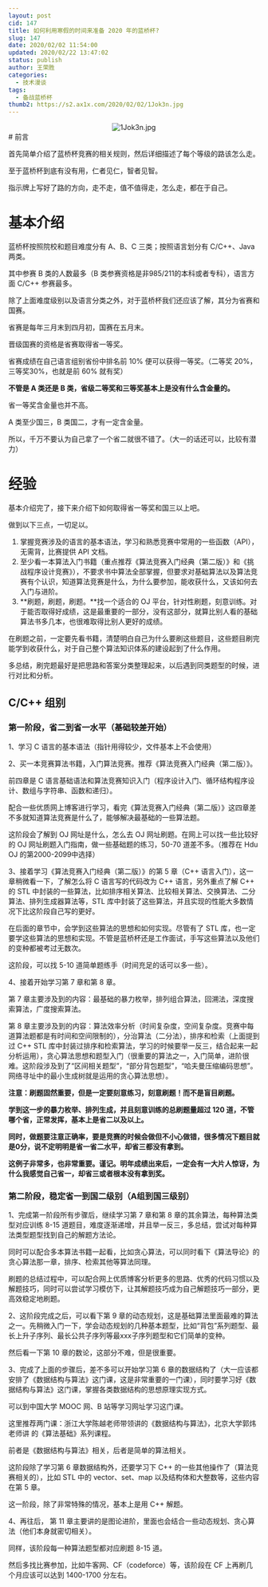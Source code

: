 ```yaml
---
layout: post
cid: 147
title: 如何利用寒假的时间来准备 2020 年的蓝桥杯?
slug: 147
date: 2020/02/02 11:54:00
updated: 2020/02/22 13:47:02
status: publish
author: 王荣胜
categories: 
  - 技术漫谈
tags: 
  - 备战蓝桥杯
thumb2: https://s2.ax1x.com/2020/02/02/1Jok3n.jpg
---
```



<!--more-->

<center><img src="https://s2.ax1x.com/2020/02/02/1Jok3n.jpg" alt="1Jok3n.jpg" border="0" /></center>
# 前言

首先简单介绍了蓝桥杯竞赛的相关规则，然后详细描述了每个等级的路该怎么走。

至于蓝桥杯到底有没有用，仁者见仁，智者见智。

指示牌上写好了路的方向，走不走，值不值得走，怎么走，都在于自己。

# 基本介绍

蓝桥杯按照院校和题目难度分有 A、B、C 三类；按照语言划分有 C/C++、Java 两类。

其中参赛 B 类的人数最多（B 类参赛资格是非985/211的本科或者专科），语言方面 C/C++ 参赛最多。

除了上面难度级别以及语言分类之外，对于蓝桥杯我们还应该了解，其分为省赛和国赛。

省赛是每年三月末到四月初，国赛在五月末。

晋级国赛的资格是省赛取得省一等奖。

省赛成绩在自己语言组别省份中排名前 10% 便可以获得一等奖。（二等奖 20%，三等奖30%，也就是前 60% 就有奖）

**不管是 A 类还是 B 类，省级二等奖和三等奖基本上是没有什么含金量的。**

省一等奖含金量也并不高。

A 类至少国三，B 类国二，才有一定含金量。

所以，千万不要认为自己拿了一个省二就很不错了。（大一的话还可以，比较有潜力）

# 经验

基本介绍完了，接下来介绍下如何取得省一等奖和国三以上吧。

做到以下三点，一切足以。

1. 掌握竞赛涉及的语言的基本语法，学习和熟悉竞赛中常用的一些函数（API），无需背，比赛提供 API 文档。
2. 至少看一本算法入门书籍（重点推荐《算法竞赛入门经典（第二版）》和《挑战程序设计竞赛》），不要求书中算法全部掌握，但要求对基础算法以及算法竞赛有个认识，知道算法竞赛是什么，为什么要参加，能收获什么，又该如何去入门与进阶。
3. **刷题，刷题，刷题。**找一个适合的 OJ 平台，针对性刷题，刻意训练。对于能否取得好成绩，这是最重要的一部分，没有这部分，就算比别人看的基础算法书多几本，也很难取得比别人更好的成绩。

在刷题之前，一定要先看书籍，清楚明白自己为什么要刷这些题目，这些题目刷完能学到收获什么，对于自己整个算法知识体系的建设起到了什么作用。

多总结，刷完题最好是把思路和答案分类整理起来，以后遇到同类题型的时候，进行对比和分析。

## C/C++ 组别

### 第一阶段，省二到省一水平（基础较差开始）

1、学习 C 语言的基本语法（指针用得较少，文件基本上不会使用）

2、买一本竞赛算法书籍，入门算法竞赛。推荐《算法竞赛入门经典（第二版）》。

前四章是 C 语言基础语法和算法竞赛知识入门（程序设计入门、循环结构程序设计、数组与字符串、函数和递归）。

配合一些优质网上博客进行学习，看完《算法竞赛入门经典（第二版）》这四章差不多就知道算法竞赛是什么了，能够解决最基础的一些算法题。

这阶段会了解到 OJ 网址是什么，怎么去 OJ 网址刷题。在网上可以找一些比较好的 OJ 网址刷题入门指南，做一些基础题的练习，50-70 道差不多。（推荐在 Hdu OJ 的第2000-2099中选择）

3、接着学习《算法竞赛入门经典（第二版）》的第 5 章（C++ 语言入门），这一章稍微看一下，了解怎么将 C 语言写的代码改为 C++ 语言，另外重点了解 C++ 的 STL 中封装的一些算法，比如排序相关算法、比较相关算法、交换算法、二分算法、排列生成器算法等，STL 库中封装了这些算法，并且实现的性能大多数情况下比这阶段自己写的更好。

在后面的章节中，会学到这些算法的思想和如何实现。尽管有了 STL 库，也一定要学这些算法的思想和实现。不管是蓝桥杯还是工作面试，手写这些算法以及他们的变种都被考过无数次。

这阶段，可以找 5-10 道简单题练手（时间充足的话可以多一些）。

4、接着开始学习第 7 章和第 8 章。

第 7 章主要涉及到的内容：最基础的暴力枚举，排列组合算法，回溯法，深度搜索算法，广度搜索算法。

第 8 章主要涉及到的内容：算法效率分析（时间复杂度，空间复杂度。竞赛中每道算法题都是有时间和空间限制的），分治算法（二分法），排序和检索（上面提到过 C++ STL 库中封装过排序和检索算法，学习的时候要举一反三，结合起来一起分析运用），贪心算法思想和题型入门（很重要的算法之一，入门简单，进阶很难。这阶段涉及到了“区间相关题型”，“部分背包题型”，“哈夫曼压缩编码思想”。网络寻址中的最小生成树就是运用的贪心算法思想）。

**注意：刷题固然重要，但是一定要刻意练习，刻意刷题！而不是盲目刷题。**

**学到这一步的暴力枚举、排列生成，并且刻意训练的总刷题量超过 120 道，不管哪个省，正常发挥，基本上是省二以及以上。**

**同时，做题要注意正确率，要是竞赛的时候会做但不小心做错，很多情况下题目就是0分，说不定明明是省一省二水平，却省三都没有拿到。**

**这例子非常多，也非常重要。谨记。明年成绩出来后，一定会有一大片人惊讶，为什么我感觉自己省一，却省三或者根本没有拿到奖。**

### 第二阶段，稳定省一到国二级别（A组到国三级别）

1、完成第一阶段所有步骤后，继续学习第 7 章和第 8 章的其余算法，每种算法类型对应训练 8-15 道题目，难度逐渐递增，并且举一反三，多总结，尝试对每种算法类型题型找到自己的解题方法论。

同时可以配合多本算法书籍一起看，比如贪心算法，可以同时看下《算法导论》的贪心算法那一章，排序、检索其他等算法同理。

刷题的总结过程中，可以配合网上优质博客分析更多的思路、优秀的代码习惯以及解题技巧，同时可以尝试学习模仿下，让其解题技巧成为自己解题技巧一部分，更高效稳定地刷题。

2、这阶段完成之后，可以看下第 9 章的动态规划，这是基础算法里面最难的算法之一。先稍微入门一下，学会动态规划的几种基本题型，比如“背包”系列题型、最长上升子序列、最长公共子序列等最xxx子序列题型和它们简单的变种。

然后看一下第 10 章的数论，这部分不难，但是很重要。

3、完成了上面的步骤后，差不多可以开始学习第 6 章的数据结构了（大一应该都安排了《数据结构与算法》这门课，这是非常重要的一门课），同时要学习好《数据结构与算法》这门课，掌握各类数据结构的思想原理实现方式。

可以到中国大学 MOOC 网、B 站等学习网址学习这门课。

这里推荐两门课：浙江大学陈越老师带领讲的《数据结构与算法》，北京大学郭炜老师讲  的《算法基础》系列课程。

前者是《数据结构与算法》相关，后者是简单的算法相关。

这阶段除了学习第 6 章数据结构外，还要学习下 C++ 的一些其他操作了（算法竞赛相关的），比如 STL 中的 vector、set、map 以及结构体和大整数等，这些内容在第 5 章。

这一阶段，除了非常特殊的情况，基本上是用 C++ 解题。

4、再往后， 第 11 章主要讲的是图论进阶，里面也会结合一些动态规划、贪心算法（他们本身就密切相关）。

同样，该阶段每一种算法题型都对应刷题 8-15 道。

然后多找比赛参加，比如牛客网、CF（codeforce）等，该阶段在 CF 上再刷几个月应该可以达到 1400-1700 分左右。
